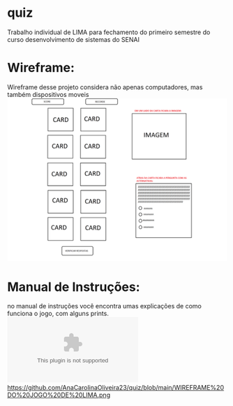 # quiz
Trabalho individual de LIMA para fechamento do primeiro semestre do curso desenvolvimento de sistemas do SENAI

# Wireframe:
Wireframe desse projeto considera não apenas computadores, mas também dispositivos moveis 
![Wifeframe!](https://github.com/AnaCarolinaOliveira23/quiz/blob/main/WIREFRAME%20DO%20JOGO%20DE%20LIMA.png)
# Manual de Instruções:
no manual de instruções você encontra umas explicações de como funciona o jogo, com alguns prints.
![Manual de instruções!](https://sesisenaispedu-my.sharepoint.com/personal/ana_oliveira211_senaisp_edu_br/Documents/Manual%20de%20Instru%C3%A7%C3%B5es%20-%20Copiar.docx)
https://github.com/AnaCarolinaOliveira23/quiz/blob/main/WIREFRAME%20DO%20JOGO%20DE%20LIMA.png

